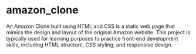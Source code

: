 # amazon_clone
An Amazon Clone built using HTML and CSS is a static web page that mimics the design and layout of the original Amazon website. This project is typically used for learning purposes to practice front-end development skills, including HTML structure, CSS styling, and responsive design.
